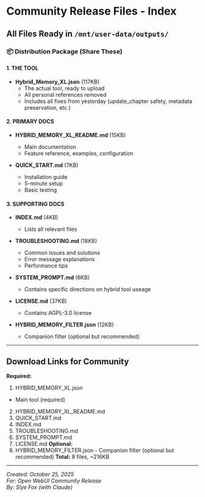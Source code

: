 # Community Release Files - Index

## All Files Ready in `/mnt/user-data/outputs/`

### 📦 Distribution Package (Share These)

#### 1. THE TOOL
- **Hybrid_Memory_XL.json** (117KB)
  - The actual tool, ready to upload
  - All personal references removed
  - Includes all fixes from yesterday (update_chapter safety, metadata preservation, etc.)

#### 2. PRIMARY DOCS  
- **HYBRID_MEMORY_XL_README.md** (15KB)
  - Main documentation
  - Feature reference, examples, configuration
  
- **QUICK_START.md** (7KB)
  - Installation guide
  - 5-minute setup
  - Basic testing
  
#### 3. SUPPORTING DOCS
- **INDEX.md** (4KB)
  - Lists all relevant files

- **TROUBLESHOOTING.md** (18KB)
  - Common issues and solutions
  - Error message explanations
  - Performance tips

- **SYSTEM_PROMPT.md** (6KB)
  - Contains specific directions on hybrid tool useage

- **LICENSE.md** (37KB)
  - Contains AGPL-3.0 license

- **HYBRID_MEMORY_FILTER.json** (12KB)
  - Companion filter (optional but recommended)
---

## Download Links for Community

**Required:**
1. HYBRID_MEMORY_XL.json
 - Main tool (required)
2. HYBRID_MEMORY_XL_README.md
3. QUICK_START.md
4. INDEX.md
5. TROUBLESHOOTING.md
6. SYSTEM_PROMPT.md
7. LICENSE.md
**Optional:**
8. HYBRID_MEMORY_FILTER.json - Companion filter (optional but recommended)
**Total:** 8 files, ~216KB

---

*Created: October 25, 2025*  
*For: Open WebUI Community Release*  
*By: Slye Fox (with Claude)*
